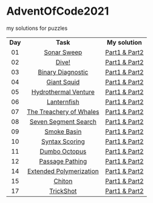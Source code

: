 # AdventOfCode2021
my solutions for puzzles<br>

<table>
   <tr align="center" vlign="middle">
      <td><B>Day</B></td>
      <td><B>Task</td>
      <td><B>My solution</td>  
   </tr>
   <tr align="center" vlign="middle">
      <td>01</td>
      <td><a href="https://adventofcode.com/2021/day/1">Sonar Sweep</td>
      <td><a href="https://github.com/Pawel-Iskra/AdventOfCode2021/blob/master/src/main/java/day01/SonarSweep.java">Part1 & Part2</a></td> 
   </tr>
    <tr align="center" vlign="middle">
      <td>02</td>
      <td><a href="https://adventofcode.com/2021/day/2">Dive!</td>
      <td><a href="https://github.com/Pawel-Iskra/AdventOfCode2021/blob/master/src/main/java/day02/Dive.java">Part1 & Part2</a></td> 
   </tr>
    <tr align="center" vlign="middle">
      <td>03</td>
      <td><a href="https://adventofcode.com/2021/day/3"> Binary Diagnostic</td>
      <td><a href="https://github.com/Pawel-Iskra/AdventOfCode2021/blob/master/src/main/java/day03/BinaryDiagnostic.java">Part1 & Part2</a></td> 
   </tr>
    <tr align="center" vlign="middle">
      <td>04</td>
      <td><a href="https://adventofcode.com/2021/day/4">Giant Squid</td>
      <td><a href="https://github.com/Pawel-Iskra/AdventOfCode2021/blob/master/src/main/java/day04/GiantSquid.java">Part1 & Part2</a></td> 
   </tr>
   <tr align="center" vlign="middle">
      <td>05</td>
      <td><a href="https://adventofcode.com/2021/day/5">Hydrothermal Venture</td>
      <td><a href="https://github.com/Pawel-Iskra/AdventOfCode2021/blob/master/src/main/java/day05/HydrothermalVenture.java">Part1 & Part2</a></td> 
   </tr>
   <tr align="center" vlign="middle">
      <td>06</td>
      <td><a href="https://adventofcode.com/2021/day/6">Lanternfish</td>
      <td><a href="https://github.com/Pawel-Iskra/AdventOfCode2021/blob/master/src/main/java/day06/Lanternfish.java">Part1 & Part2</a></td> 
   </tr>
   <tr align="center" vlign="middle">
      <td>07</td>
      <td><a href="https://adventofcode.com/2021/day/7">The Treachery of Whales</td>
      <td><a href="https://github.com/Pawel-Iskra/AdventOfCode2021/blob/master/src/main/java/day07/TheTreacheryOfWhales.java">Part1 & Part2</a></td> 
   </tr>
    <tr align="center" vlign="middle">
      <td>08</td>
      <td><a href="https://adventofcode.com/2021/day/8">Seven Segment Search</td>
      <td><a href="https://github.com/Pawel-Iskra/AdventOfCode2021/blob/master/src/main/java/day08/SevenSegmentSearch.java">Part1 & Part2</a></td> 
   </tr>
   <tr align="center" vlign="middle">
      <td>09</td>
      <td><a href="https://adventofcode.com/2021/day/9">Smoke Basin</td>
      <td><a href="https://github.com/Pawel-Iskra/AdventOfCode2021/blob/master/src/main/java/day09/SmokeBasin.java">Part1 & Part2</a></td> 
   </tr>
   <tr align="center" vlign="middle">
      <td>10</td>
      <td><a href="https://adventofcode.com/2021/day/10">Syntax Scoring</td>
      <td><a href="https://github.com/Pawel-Iskra/AdventOfCode2021/blob/master/src/main/java/day10/SyntaxScoring.java">Part1 & Part2</a></td> 
   </tr>
   <tr align="center" vlign="middle">
      <td>11</td>
      <td><a href="https://adventofcode.com/2021/day/11">Dumbo Octopus</td>
      <td><a href="https://github.com/Pawel-Iskra/AdventOfCode2021/blob/master/src/main/java/day11/DumboOctopus.java">Part1 & Part2</a></td> 
   </tr>
   <tr align="center" vlign="middle">
      <td>12</td>
      <td><a href="https://adventofcode.com/2021/day/12">Passage Pathing</td>
      <td><a href="https://github.com/Pawel-Iskra/AdventOfCode2021/blob/master/src/main/java/day12/PassagePathing.java">Part1 & Part2</a></td> 
   </tr>
   <tr align="center" vlign="middle">
      <td>14</td>
      <td><a href="https://adventofcode.com/2021/day/14">Extended Polymerization</td>
      <td><a href="https://github.com/Pawel-Iskra/AdventOfCode2021/blob/master/src/main/java/day14/ExtendedPolymerization.java">Part1 & Part2</a></td> 
   </tr>
     <tr align="center" vlign="middle">
      <td>15</td>
      <td><a href="https://adventofcode.com/2021/day/15">Chiton</td>
      <td><a href="https://github.com/Pawel-Iskra/AdventOfCode2021/blob/master/src/main/java/day15/Chiton.java">Part1 & Part2</a></td> 
   </tr>
   <tr align="center" vlign="middle">
      <td>17</td>
      <td><a href="https://adventofcode.com/2021/day/17">TrickShot</td>
      <td><a href="https://github.com/Pawel-Iskra/AdventOfCode2021/blob/master/src/main/java/day17/TrickShot.java">Part1 & Part2</a></td> 
   </tr>
  </table>
